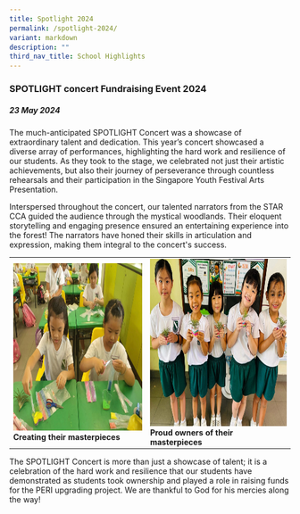 ```yaml
---
title: Spotlight 2024
permalink: /spotlight-2024/
variant: markdown
description: ""
third_nav_title: School Highlights
---
```

### SPOTLIGHT concert Fundraising Event 2024

##### 23 May 2024

The much-anticipated SPOTLIGHT Concert was a showcase of extraordinary talent and dedication. This year’s concert showcased a diverse array of performances, highlighting the hard work and resilience of our students. As they took to the stage, we celebrated not just their artistic achievements, but also their journey of perseverance through countless rehearsals and their participation in the Singapore Youth Festival Arts Presentation.

Interspersed throughout the concert, our talented narrators from the STAR CCA guided the audience through the mystical woodlands. Their eloquent storytelling and engaging presence  ensured an entertaining experience into the forest! The narrators have honed their skills in articulation and expression, making them integral to the concert's success.

<table>
<tbody><tr>
		<td><img alt="childday01" src="/images/P2%20Plant%20Workshop%202024/Create_masterpieces.jpg" style="width:450px;height:300px;"><b>Creating their masterpieces</b></td>
		<td><img alt="childday02" src="/images/P2%20Plant%20Workshop%202024/Proud_owners.jpg" style="width:450px;height:300px;"><b>Proud owners of their masterpieces</b></td>
</tr></tbody></table>

The SPOTLIGHT Concert is more than just a showcase of talent; it is a celebration of the hard work and resilience that our students have demonstrated as students took ownership and played a role in raising funds for the PERI upgrading project. We are thankful to God for his mercies along the way!